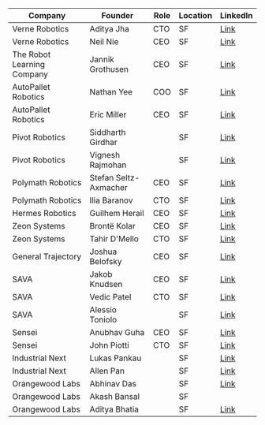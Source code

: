 | Company                | Founder              | Role | Location | LinkedIn |
|------------------------|----------------------|------|----------|----------|
| Verne Robotics         | Aditya Jha           | CTO  | SF       | [Link](https://www.linkedin.com/in/adityajha21/) |
| Verne Robotics         | Neil Nie             | CEO  | SF       | [Link](https://www.linkedin.com/in/neilnie/) |
| The Robot Learning Company | Jannik Grothusen | CEO  | SF       | [Link](https://www.linkedin.com/in/jannik-grothusen/) |
| AutoPallet Robotics    | Nathan Yee           | COO  | SF       | [Link](https://www.linkedin.com/in/nathanielyee/) |
| AutoPallet Robotics    | Eric Miller          | CEO  | SF       | [Link](https://www.linkedin.com/in/olin-eric/) |
| Pivot Robotics         | Siddharth Girdhar    |      | SF       | [Link](https://www.linkedin.com/in/siddharthgir/) |
| Pivot Robotics         | Vignesh Rajmohan     |      | SF       | [Link](https://www.linkedin.com/in/vignesh-rajmohan/) |
| Polymath Robotics      | Stefan Seltz-Axmacher| CEO  | SF       | [Link](https://www.linkedin.com/in/stefanseltzaxmacher/) |
| Polymath Robotics      | Ilia Baranov         | CTO  | SF       | [Link](https://www.linkedin.com/in/iliabaranov/) |
| Hermes Robotics        | Guilhem Herail       | CEO  | SF       | [Link](https://www.linkedin.com/in/guilhemherail/) |
| Zeon Systems           | Brontë Kolar         | CEO  | SF       | [Link](https://www.linkedin.com/in/bronte-kolar/) |
| Zeon Systems           | Tahir D'Mello        | CTO  | SF       | [Link](https://www.linkedin.com/in/tahirdme/) |
| General Trajectory     | Joshua Belofsky      | CEO  | SF       | [Link](https://www.linkedin.com/in/joshua-belofsky-25328523b/) |
| SAVA                   | Jakob Knudsen        | CEO  | SF       | [Link](https://www.linkedin.com/in/jakob-knudsen5/) |
| SAVA                   | Vedic Patel          | CTO  | SF       | [Link](https://www.linkedin.com/in/vedic-patel-539546238/) |
| SAVA                   | Alessio Toniolo      |      | SF       | [Link](https://www.linkedin.com/in/alessiotoniolo/) |
| Sensei                 | Anubhav Guha         | CEO  | SF       | [Link](https://www.linkedin.com/in/anubhav-guha-886445129/) |
| Sensei                 | John Piotti          | CTO  | SF       | [Link](https://www.linkedin.com/in/john-piotti-51a67412a/) |
| Industrial Next        | Lukas Pankau         |      | SF       | [Link](https://www.linkedin.com/in/lukaspankau/) |
| Industrial Next        | Allen Pan            |      | SF       | [Link](https://www.linkedin.com/in/allen-pan/) |
| Orangewood Labs        | Abhinav Das          |      | SF       | [Link](https://www.linkedin.com/in/abhinavdas1985/?originalSubdomain=in) |
| Orangewood Labs        | Akash Bansal         |      | SF       | |
| Orangewood Labs        | Aditya Bhatia        |      | SF       | [Link](https://www.linkedin.com/in/aditya-bhatia-0904b086/) |
